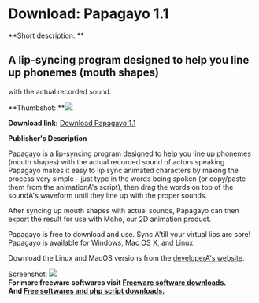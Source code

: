 # Download: Papagayo 1.1

**Short description: **

## A lip-syncing program designed to help you line up phonemes (mouth shapes)
with the actual recorded sound.

  
**Thumbshot: **![](http://www.freewarefiles.com/screenshot/papagayo_md.gif)   
  
**Download link:** [Download Papagayo 1.1](http://freesoftwares.boysofts.com/Papagayo_program_20436.html)  
  

**Publisher's Description**  
  

Papagayo is a lip-syncing program designed to help you line up phonemes (mouth
shapes) with the actual recorded sound of actors speaking. Papagayo makes it
easy to lip sync animated characters by making the process very simple - just
type in the words being spoken (or copy/paste them from the animationA's
script), then drag the words on top of the soundA's waveform until they line
up with the proper sounds.

After syncing up mouth shapes with actual sounds, Papagayo can then export the
result for use with Moho, our 2D animation product.

Papagayo is free to download and use. Sync A'till your virtual lips are sore!
Papagayo is available for Windows, Mac OS X, and Linux.

Download the Linux and MacOS versions from the [developerA's
website](http://www.lostmarble.com/papagayo/index.shtml).

  
  
Screenshot: ![](http://www.freewarefiles.com/screenshot/papagayo.gif)  
**For more freeware softwares visit [Freeware software downloads.](http://freesoftwares.boysofts.com/)**   
**And [Free softwares and php script downloads.](http://www.boysofts.com/)**

